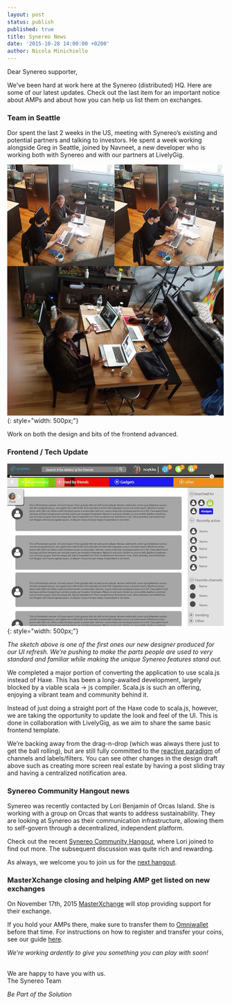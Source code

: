 ```yaml
---
layout: post
status: publish
published: true
title: Synereo News
date: '2015-10-28 14:00:00 +0200'
author: Nicola Minichiello
---
```

Dear Synereo supporter,

We've been hard at work here at the Synereo (distributed) HQ. Here are some of our latest updates. Check out the last item for an important notice about AMPs and about how you can help us list them on exchanges.

### Team in Seattle

Dor spent the last 2 weeks in the US, meeting with Synereo’s existing and potential partners and talking to investors. He spent a week working alongside Greg in Seattle, joined by Navneet, a new developer who is working both with Synereo and with our partners at LivelyGig.

![image alt text](/img/uploads/seattleteam.jpg){: style="width: 500px;"}

Work on both the design and bits of the frontend advanced.

### Frontend / Tech Update

![image alt text](/img/uploads/guimockup.jpg){: style="width: 500px;"}

*The sketch above is one of the first ones our new designer produced for our UI refresh. We’re pushing to make the parts people are used to very standard and familiar while making the unique Synereo features stand out.*

We completed a major portion of converting the application to use scala.js instead of Haxe. This has been a long-awaited development, largely blocked by a viable scala -> js compiler. Scala.js is such an offering, enjoying a vibrant team and community behind it. 

Instead of just doing a straight port of the Haxe code to scala.js, however, we are taking the opportunity to update the look and feel of the UI. This is done in collaboration with LivelyGig, as we aim to share the same basic frontend template.

We’re backing away from the drag-n-drop (which was always there just to get the ball rolling), but are still fully committed to the [reactive paradigm](https://drive.google.com/file/d/0B5I9qM5f_1cfd1VuYWoyWlJBaE0/view?usp=sharing) of channels and labels/filters. You can see other changes in the design draft above such as creating more screen real estate by having a post sliding tray and having a centralized notification area. 

### Synereo Community Hangout news

Synereo was recently contacted by Lori Benjamin of Orcas Island. She is working with a group on Orcas that wants to address sustainability. They are looking at Synereo as their communication infrastructure, allowing them to self-govern through a decentralized, independent platform. 

Check out the recent [Synereo Community Hangout](https://www.youtube.com/watch?v=131BRGMZ-i8), where Lori joined to find out more. The subsequent discussion was quite rich and rewarding. 

As always, we welcome you to join us for the [next hangout](https://plus.google.com/u/0/b/109002904706315055045/events/c7qopskh9ohpdf7j4gfsgpc4750).

### MasterXchange closing and helping AMP get listed on new exchanges

On November 17th, 2015 [MasterXchange](https://masterxchange.com) will stop providing support for their exchange. 

If you hold your AMPs there, make sure to transfer them to [Omniwallet](https://omniwallet.org/) before that time. For instructions on how to register and transfer your coins, see our guide [here](http://blog.synereo.com/2015/10/27/MasterXchange-closing-and-helping-AMPs/).

*We’re working ardently to give you something you can play with soon!*

<BR>
We are happy to have you with us.

<BR>
The Synereo Team

*Be Part of the Solution*




